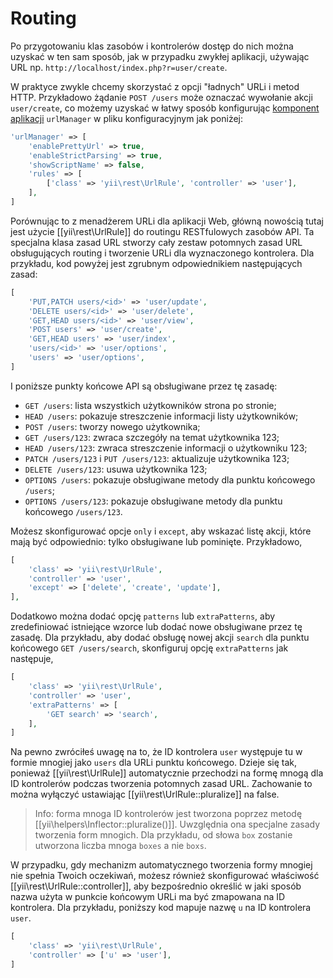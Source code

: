 Routing
=======

Po przygotowaniu klas zasobów i kontrolerów dostęp do nich można uzyskać w ten sam sposób, jak w przypadku zwykłej aplikacji, używając URL np. 
`http://localhost/index.php?r=user/create`.

W praktyce zwykle chcemy skorzystać z opcji "ładnych" URLi i metod HTTP.
Przykładowo żądanie `POST /users` może oznaczać wywołanie akcji `user/create`, co możemy uzyskać w łatwy sposób konfigurując 
[komponent aplikacji](structure-application-components.md) `urlManager` w pliku konfiguracyjnym jak poniżej:

```php
'urlManager' => [
    'enablePrettyUrl' => true,
    'enableStrictParsing' => true,
    'showScriptName' => false,
    'rules' => [
        ['class' => 'yii\rest\UrlRule', 'controller' => 'user'],
    ],
]
```

Porównując to z menadżerem URLi dla aplikacji Web, główną nowością tutaj jest użycie [[yii\rest\UrlRule]] do routingu RESTfulowych zasobów API. 
Ta specjalna klasa zasad URL stworzy cały zestaw potomnych zasad URL obsługujących routing i tworzenie URLi dla wyznaczonego kontrolera.
Dla przykładu, kod powyżej jest zgrubnym odpowiednikiem następujących zasad:

```php
[
    'PUT,PATCH users/<id>' => 'user/update',
    'DELETE users/<id>' => 'user/delete',
    'GET,HEAD users/<id>' => 'user/view',
    'POST users' => 'user/create',
    'GET,HEAD users' => 'user/index',
    'users/<id>' => 'user/options',
    'users' => 'user/options',
]
```

I poniższe punkty końcowe API są obsługiwane przez tę zasadę:

* `GET /users`: lista wszystkich użytkowników strona po stronie;
* `HEAD /users`: pokazuje streszczenie informacji listy użytkowników;
* `POST /users`: tworzy nowego użytkownika;
* `GET /users/123`: zwraca szczegóły na temat użytkownika 123;
* `HEAD /users/123`: zwraca streszczenie informacji o użytkowniku 123;
* `PATCH /users/123` i `PUT /users/123`: aktualizuje użytkownika 123;
* `DELETE /users/123`: usuwa użytkownika 123;
* `OPTIONS /users`: pokazuje obsługiwane metody dla punktu końcowego `/users`;
* `OPTIONS /users/123`: pokazuje obsługiwane metody dla punktu końcowego `/users/123`.

Możesz skonfigurować opcje `only` i `except`, aby wskazać listę akcji, które mają być odpowiednio: tylko obsługiwane lub pominięte.
Przykładowo,

```php
[
    'class' => 'yii\rest\UrlRule',
    'controller' => 'user',
    'except' => ['delete', 'create', 'update'],
],
```

Dodatkowo można dodać opcję `patterns` lub `extraPatterns`, aby zredefiniować istniejące wzorce lub dodać nowe obsługiwane przez tę zasadę.
Dla przykładu, aby dodać obsługę nowej akcji `search` dla punktu końcowego `GET /users/search`, skonfiguruj opcję `extraPatterns` jak następuje,

```php
[
    'class' => 'yii\rest\UrlRule',
    'controller' => 'user',
    'extraPatterns' => [
        'GET search' => 'search',
    ],
]
```

Na pewno zwróciłeś uwagę na to, że ID kontrolera `user` występuje tu w formie mnogiej jako `users` dla URLi punktu końcowego.
Dzieje się tak, ponieważ [[yii\rest\UrlRule]] automatycznie przechodzi na formę mnogą dla ID kontrolerów podczas tworzenia potomnych zasad URL.
Zachowanie to można wyłączyć ustawiając [[yii\rest\UrlRule::pluralize]] na false. 

> Info: forma mnoga ID kontrolerów jest tworzona poprzez metodę [[yii\helpers\Inflector::pluralize()]]. Uwzględnia ona specjalne zasady tworzenia form mnogich. 
  Dla przykładu, od słowa `box` zostanie utworzona liczba mnoga `boxes` a nie `boxs`.

W przypadku, gdy mechanizm automatycznego tworzenia formy mnogiej nie spełnia Twoich oczekiwań, możesz również skonfigurować właściwość 
[[yii\rest\UrlRule::controller]], aby bezpośrednio określić w jaki sposób nazwa użyta w punkcie końcowym URLi ma być zmapowana na ID kontrolera. 
Dla przykładu, poniższy kod mapuje nazwę `u` na ID kontrolera `user`.  
 
```php
[
    'class' => 'yii\rest\UrlRule',
    'controller' => ['u' => 'user'],
]
```
